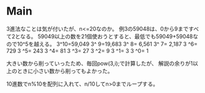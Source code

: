 # Main
3進法なことは気が付いたが、n<=20なのか。
例3の59048は、0から9まですべて2となる。
59049以上の数を21個使おうとすると、最低でも59049+59048なので10^5を越える。
3^10=59,049
3^ 9=19,683
3^ 8= 6,561
3^ 7= 2,187
3 ^6=   729
3 ^5=   243
3 ^4=    81
3 ^3=    27
3 ^2=     9
3 ^1=     3
3 ^0=     1

大きい数から削っていったため、毎回pow(3,i);で計算したが、
解説の余りが1以上のときに小さい数から削ってもよかった。

10進数でn%10を配列に入れて、n/10してn>0までループする。
